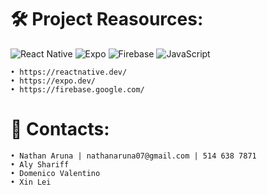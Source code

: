 
# 🛠️ Project Reasources:
![React Native](https://img.shields.io/badge/react_native-%2320232a.svg?style=for-the-badge&logo=react&logoColor=%2361DAFB) ![Expo](https://img.shields.io/badge/expo-1C1E24?style=for-the-badge&logo=expo&logoColor=#D04A37) ![Firebase](https://img.shields.io/badge/firebase-%23039BE5.svg?style=for-the-badge&logo=firebase) ![JavaScript](https://img.shields.io/badge/javascript-%23323330.svg?style=for-the-badge&logo=javascript&logoColor=%23F7DF1E)

```
• https://reactnative.dev/
• https://expo.dev/
• https://firebase.google.com/
```
# 📱 Contacts:

```
• Nathan Aruna | nathanaruna07@gmail.com | 514 638 7871
• Aly Shariff
• Domenico Valentino
• Xin Lei
```
